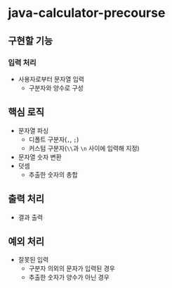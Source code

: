 # java-calculator-precourse

## 구현할 기능

### 입력 처리

- 사용자로부터 문자열 입력
    - 구분자와 양수로 구성

## 핵심 로직

- 문자열 파싱
    - 디폴트 구분자(`,`, `;`)
    - 커스텀 구분자(`\\`과 `\n` 사이에 입력해 지정)
- 문자열 숫자 변환
- 덧셈
    - 추출한 숫자의 총합

## 출력 처리

- 결과 출력

## 예외 처리

- 잘못된 입력
    - 구분자 의외의 문자가 입력된 경우
    - 추출한 숫자가 양수가 아닌 경우